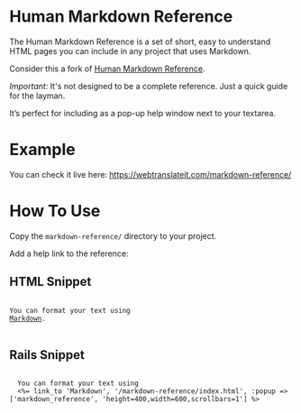 # Human Markdown Reference

The Human Markdown Reference is a set of short, easy to understand HTML pages you can include in any project that uses Markdown.

Consider this a fork of [Human Markdown Reference](http://github.com/Aupajo/human-Markdown-reference).

*Important:* It's not designed to be a complete reference. Just a quick guide for the layman.

It’s perfect for including as a pop-up help window next to your textarea.

# Example

You can check it live here: https://webtranslateit.com/markdown-reference/

# How To Use

Copy the `markdown-reference/` directory to your project.

Add a help link to the reference:

## HTML Snippet

<pre>
<code>
You can format your text using 
<a href="markdown-reference/index.html"
   onclick="window.open(this.href,'/markdown_reference','height=400,width=600,scrollbars=1'); return false;">Markdown</a>.
</code>
</pre>

## Rails Snippet

<pre>
<code>
  You can format your text using
  <%= link_to 'Markdown', '/markdown-reference/index.html', :popup => ['markdown_reference', 'height=400,width=600,scrollbars=1'] %>
</code>
</pre>
